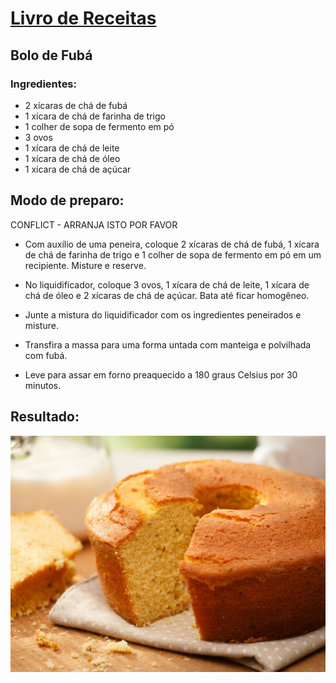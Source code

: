 # [Livro de Receitas](../README.md)

## Bolo de Fubá

### Ingredientes:

- 2 xícaras de chá de fubá
- 1 xícara de chá de farinha de trigo
- 1 colher de sopa de fermento em pó
- 3 ovos
- 1 xícara de chá de leite
- 1 xícara de chá de óleo
- 1 xícara de chá de açúcar

## Modo de preparo:

CONFLICT - ARRANJA ISTO POR FAVOR

- Com auxílio de uma peneira, coloque 2 xícaras de chá de fubá, 1 xícara de chá de farinha de trigo e 1 colher de sopa de fermento em pó em um recipiente. Misture e reserve.

- No liquidificador, coloque 3 ovos, 1 xícara de chá de leite, 1 xícara de chá de óleo e 2 xícaras de chá de açúcar. Bata até ficar homogêneo.

- Junte a mistura do liquidificador com os ingredientes peneirados e misture.

- Transfira a massa para uma forma untada com manteiga e polvilhada com fubá.

- Leve para assar em forno preaquecido a 180 graus Celsius por 30 minutos.

## Resultado:

![Bolo de Fubá](../img/bolo-de-fuba.jpg)
